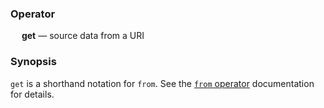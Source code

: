 ### Operator

&emsp; **get** &mdash; source data from a URI

### Synopsis

`get` is a shorthand notation for `from`. See the [`from` operator](from.md) documentation for details.
